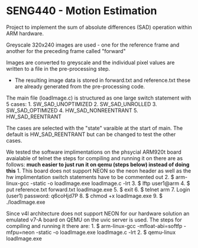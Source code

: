 # SENG440 - Motion Estimation 

Project to implement the sum of absolute differences (SAD) operation within ARM hardware. 

Greyscale 320x240 images are used - one for the reference frame and another for the preceding frame called "forward" 

Images are converted to greyscale and the individual pixel values are written to a file in the pre-processing step.
- The resulting image data is stored in forward.txt and reference.txt these are already generated from the pre-processing code.

The main file (loadImage.c) is structured as one large switch statement with 5 cases:
    1. SW_SAD_UNOPTIMIZED
    2. SW_SAD_UNROLLED
    3. SW_SAD_OPTIMIZED
    4. HW_SAD_NONREENTRANT
    5. HW_SAD_REENTRANT

The cases are selected with the "state" varaible at the start of main. The default is HW_SAD_REENTRANT but can be changed to test the other cases. 

We tested the software implimentations on the phsycial ARM920t board avaialable of telnet the steps for compiling and running it on there are as follows:
**much easier to just run it on qemu (steps below) instead of doing this**
    1. This board does not support NEON so the neon header as well as the hw implimentation switch statements have to be commented out
    2.  $ arm-linux-gcc -static -o loadImage.exe loadImage.c -lrt
    3. $ lftp user1@arm
    4. $ put reference.txt forward.txt loadImage.exe
    5. $ exit
    6. $ telnet arm 
    7. Login (user1) password: q6coHjd7P
    8. $ chmod +x loadImage.exe
    9. $ ./loadImage.exe


Since v4l architecture does not support NEON for our hardware solution an emulated v7-A board on QEMU on the uvic server is used. The steps for compiling and running it there are:
    1. $ arm-linux-gcc -mfloat-abi=softfp -mfpu=neon -static -o loadImage.exe loadImage.c -lrt
    2. $ qemu-linux loadImage.exe